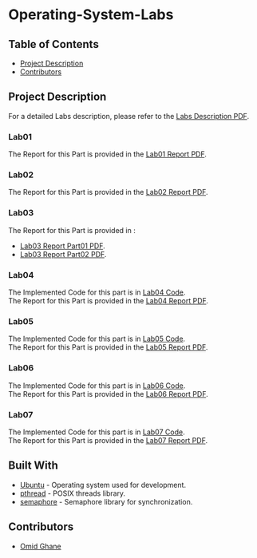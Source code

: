 # Operating-System-Labs

## Table of Contents
- [Project Description](#project-description)
- [Contributors](#contributors)

## Project Description
For a detailed Labs description, please refer to the [Labs Description PDF](./OS_LAB_InstructionManual_1398_v02.pdf).

### Lab01
The Report for this Part is provided in the [Lab01 Report PDF](./Lab01/OSLab01.pdf).

### Lab02
The Report for this Part is provided in the [Lab02 Report PDF](./Lab02/OSLAB_Group04_Exercise02.pdf).

### Lab03
The Report for this Part is provided in :
 - [Lab03 Report Part01 PDF](./Lab03/OSLAB_GROUP04_Excercise03_Part01.pdf).
 - [Lab03 Report Part02 PDF](./Lab03/OSLAB_Group04_Excercise03_Part02.pdf).
 
### Lab04
The Implemented Code for this part is in [Lab04 Code](./Lab04). <br />
The Report for this Part is provided in the [Lab04 Report PDF](./Lab04/OSLAB_Group04_Exercise04_Part01&03.pdf).

### Lab05
The Implemented Code for this part is in [Lab05 Code](./Lab05/multi.c). <br />
The Report for this Part is provided in the [Lab05 Report PDF](./Lab05/OSLAB_Group04_Exercise05.pdf).

### Lab06
The Implemented Code for this part is in [Lab06 Code](./Lab06). <br />
The Report for this Part is provided in the [Lab06 Report PDF](./Lab06/OSLAB_Group04_Exercise06.pdf).

### Lab07
The Implemented Code for this part is in [Lab07 Code](./Lab07/banking.c). <br />
The Report for this Part is provided in the [Lab07 Report PDF](./Lab07/OSLAB_Group04_Exercise07.pdf).

## Built With
- [Ubuntu](https://ubuntu.com) - Operating system used for development.
- [pthread](https://man7.org/linux/man-pages/man7/pthreads.7.html) - POSIX threads library.
- [semaphore](https://man7.org/linux/man-pages/man7/sem_overview.7.html) - Semaphore library for synchronization.

## Contributors
- [Omid Ghane](https://github.com/omidghane)
